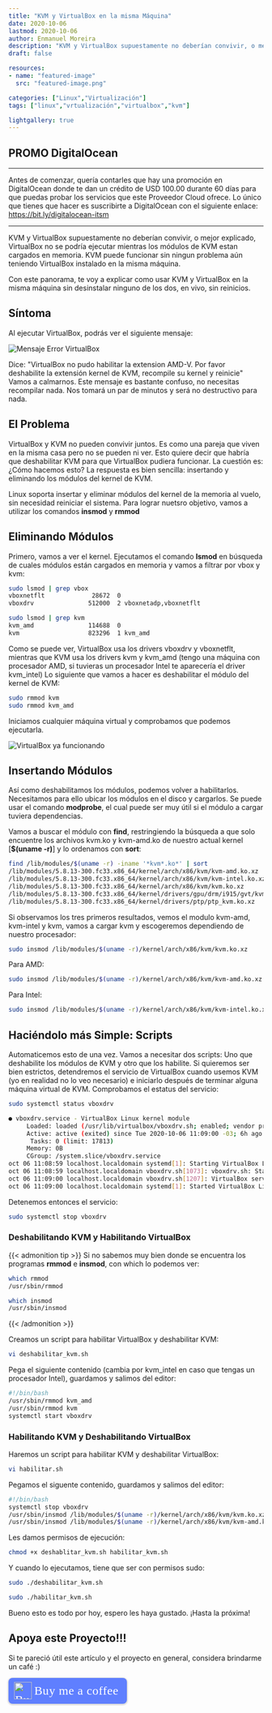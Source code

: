 ```yaml
---
title: "KVM y VirtualBox en la misma Máquina"
date: 2020-10-06
lastmod: 2020-10-06
author: Enmanuel Moreira
description: "KVM y VirtualBox supuestamente no deberían convivir, o mejor explicado, VirtualBox no se podría ejecutar mientras los módulos de KVM estan cargados en memoria. KVM puede funcionar sin ningun problema aún teniendo VirtualBox instalado en la misma máquina. Con este panorama, te voy a explicar como usar KVM y VirtualBox en la misma máquina sin desinstalar ninguno de los dos, en vivo, sin reinicios."
draft: false

resources:
- name: "featured-image"
  src: "featured-image.png"

categories: ["Linux","Virtualización"]
tags: ["linux","vrtualización","virtualbox","kvm"]

lightgallery: true
---
```


<!--more-->

## PROMO DigitalOcean

***

Antes de comenzar, quería contarles que hay una promoción en DigitalOcean donde te dan un crédito de USD 100.00 durante 60 días para que puedas probar los servicios que este Proveedor Cloud ofrece. Lo único que tienes que hacer es suscribirte a DigitalOcean con el siguiente enlace: <https://bit.ly/digitalocean-itsm>

***

KVM y VirtualBox supuestamente no deberían convivir, o mejor explicado, VirtualBox no se podría ejecutar mientras los módulos de KVM estan cargados en memoria. KVM puede funcionar sin ningun problema aún teniendo VirtualBox instalado en la misma máquina.  

Con este panorama, te voy a explicar como usar KVM y VirtualBox en la misma máquina sin desinstalar ninguno de los dos, en vivo, sin reinicios.  

## Síntoma

Al ejecutar VirtualBox, podrás ver el siguiente mensaje:  

![Mensaje Error VirtualBox](/images/kvm-virtualbox/virtualbox-error.png "VirtualBox no puede iniciar una máquina Virtual")

Dice: "VirtualBox no pudo habilitar la extension AMD-V. Por favor deshabilite la extensión kernel de KVM, recompile su kernel y reinicie" Vamos a calmarnos. Este mensaje es bastante confuso, no necesitas recompilar nada. Nos tomará un par de minutos y será no destructivo para nada.  

## El Problema

VirtualBox y KVM no pueden convivir juntos. Es como una pareja que viven en la misma casa pero no se pueden ni ver. Esto quiere decir que habría que deshabilitar KVM para que VirtualBox pudiera funcionar. La cuestión es: ¿Cómo hacemos esto? La respuesta es bien sencilla: insertando y eliminando los módulos del kernel de KVM.  

Linux soporta insertar y eliminar módulos del kernel de la memoria al vuelo, sin necesidad reiniciar el sistema. Para lograr nuetsro objetivo, vamos a utilizar los comandos **insmod** y **rmmod**  

## Eliminando Módulos

Primero, vamos a ver el kernel. Ejecutamos el comando **lsmod** en búsqueda de cuales módulos están cargados en memoria y vamos a filtrar por vbox y kvm:  

```bash
sudo lsmod | grep vbox
vboxnetflt             28672  0
vboxdrv               512000  2 vboxnetadp,vboxnetflt
```

```bash
sudo lsmod | grep kvm
kvm_amd               114688  0
kvm                   823296  1 kvm_amd
```

Como se puede ver, VirtualBox usa los drivers vboxdrv y vboxnetflt, mientras que KVM usa los drivers kvm y kvm_amd (tengo una máquina con procesador AMD, si tuvieras un procesador Intel te aparecería el driver kvm_intel) Lo siguiente que vamos a hacer es deshabilitar el módulo del kernel de KVM:  

```bash
sudo rmmod kvm
sudo rmmod kvm_amd
```

Iniciamos cualquier máquina virtual y comprobamos que podemos ejecutarla.  

![VirtualBox ya funcionando](/images/kvm-virtualbox/virtualbox-funcionando.png "VirtualBox ya funcionando")

## Insertando Módulos

Así como deshabilitamos los módulos, podemos volver a habilitarlos. Necesitamos para ello ubicar los módulos en el disco y cargarlos. Se puede usar el comando **modprobe**, el cual puede ser muy útil si el módulo a cargar tuviera dependencias.  

Vamos a buscar el módulo con **find**, restringiendo la búsqueda a que solo encuentre los archivos kvm.ko y kvm-amd.ko de nuestro actual kernel [**$(uname -r)**] y lo ordenamos con **sort**:  

```bash
find /lib/modules/$(uname -r) -iname '*kvm*.ko*' | sort
/lib/modules/5.8.13-300.fc33.x86_64/kernel/arch/x86/kvm/kvm-amd.ko.xz
/lib/modules/5.8.13-300.fc33.x86_64/kernel/arch/x86/kvm/kvm-intel.ko.xz
/lib/modules/5.8.13-300.fc33.x86_64/kernel/arch/x86/kvm/kvm.ko.xz
/lib/modules/5.8.13-300.fc33.x86_64/kernel/drivers/gpu/drm/i915/gvt/kvmgt.ko.xz
/lib/modules/5.8.13-300.fc33.x86_64/kernel/drivers/ptp/ptp_kvm.ko.xz
```

Si observamos los tres primeros resultados, vemos el modulo kvm-amd, kvm-intel y kvm, vamos a cargar kvm y escogeremos dependiendo de nuestro procesador:  

```bash
sudo insmod /lib/modules/$(uname -r)/kernel/arch/x86/kvm/kvm.ko.xz
```

Para AMD:  

```bash
sudo insmod /lib/modules/$(uname -r)/kernel/arch/x86/kvm/kvm-amd.ko.xz
```

Para Intel:

```bash
sudo insmod /lib/modules/$(uname -r)/kernel/arch/x86/kvm/kvm-intel.ko.xz
```

## Haciéndolo más Simple: Scripts

Automaticemos esto de una vez. Vamos a necesitar dos scripts: Uno que deshabilite los módulos de KVM y otro que los habilite. Si quieremos ser bien estrictos, detendremos el servicio de VirtualBox cuando usemos KVM (yo en realidad no lo veo necesario) e iniciarlo después de terminar alguna máquina virtual de KVM. Comprobamos el estatus del servicio:  

```bash
sudo systemctl status vboxdrv
```

```bash
● vboxdrv.service - VirtualBox Linux kernel module
     Loaded: loaded (/usr/lib/virtualbox/vboxdrv.sh; enabled; vendor preset: disabled)
     Active: active (exited) since Tue 2020-10-06 11:09:00 -03; 6h ago
      Tasks: 0 (limit: 17813)
     Memory: 0B
     CGroup: /system.slice/vboxdrv.service
oct 06 11:08:59 localhost.localdomain systemd[1]: Starting VirtualBox Linux kernel module...
oct 06 11:08:59 localhost.localdomain vboxdrv.sh[1073]: vboxdrv.sh: Starting VirtualBox services.
oct 06 11:09:00 localhost.localdomain vboxdrv.sh[1207]: VirtualBox services started.
oct 06 11:09:00 localhost.localdomain systemd[1]: Started VirtualBox Linux kernel module.
```

Detenemos entonces el servicio:  

```bash
sudo systemctl stop vboxdrv
```


### Deshabilitando KVM y Habilitando VirtualBox

{{< admonition tip >}}
Si no sabemos muy bien donde se encuentra los programas **rmmod** e **insmod**, con which lo podemos ver:  

```bash
which rmmod
/usr/sbin/rmmod
```

```bash
which insmod
/usr/sbin/insmod
```

{{< /admonition >}}

Creamos un script para habilitar VirtualBox y deshabilitar KVM:  

```bash
vi deshabilitar_kvm.sh
```

Pega el siguiente contenido (cambia por kvm_intel en caso que tengas un procesador Intel), guardamos y salimos del editor:  

```bash
#!/bin/bash
/usr/sbin/rmmod kvm_amd
/usr/sbin/rmmod kvm
systemctl start vboxdrv
```

### Habilitando KVM y Deshabilitando VirtualBox

Haremos un script para habilitar KVM y deshabilitar VirtualBox:  

```bash
vi habilitar.sh
```

Pegamos el siguente contenido, guardamos y salimos del editor:  

```bash
#!/bin/bash
systemctl stop vboxdrv
/usr/sbin/insmod /lib/modules/$(uname -r)/kernel/arch/x86/kvm/kvm.ko.xz
/usr/sbin/insmod /lib/modules/$(uname -r)/kernel/arch/x86/kvm/kvm-amd.ko.xz
```

Les damos permisos de ejecución:  

```bash
chmod +x deshablitar_kvm.sh habilitar_kvm.sh
```

Y cuando lo ejecutamos, tiene que ser con permisos sudo:  

```bash
sudo ./deshabilitar_kvm.sh
```

```bash
sudo ./habilitar_kvm.sh
```

Bueno esto es todo por hoy, espero les haya gustado. ¡Hasta la próxima!

## Apoya este Proyecto!!!

Si te pareció útil este artículo y el proyecto en general, considera brindarme un café :)

<style>.bmc-button img{height: 34px !important;width: 35px !important;margin-bottom: 1px !important;box-shadow: none !important;border: none !important;vertical-align: middle !important;}.bmc-button{padding: 7px 15px 7px 10px !important;line-height: 35px !important;height:51px !important;text-decoration: none !important;display:inline-flex !important;color:#ffffff !important;background-color:#5F7FFF !important;border-radius: 8px !important;border: 1px solid transparent !important;font-size: 24px !important;letter-spacing: 0.6px !important;box-shadow: 0px 1px 2px rgba(190, 190, 190, 0.5) !important;-webkit-box-shadow: 0px 1px 2px 2px rgba(190, 190, 190, 0.5) !important;margin: 0 auto !important;font-family:'Cookie', cursive !important;-webkit-box-sizing: border-box !important;box-sizing: border-box !important;}.bmc-button:hover, .bmc-button:active, .bmc-button:focus {-webkit-box-shadow: 0px 1px 2px 2px rgba(190, 190, 190, 0.5) !important;text-decoration: none !important;box-shadow: 0px 1px 2px 2px rgba(190, 190, 190, 0.5) !important;opacity: 0.85 !important;color:#ffffff !important;}</style><link href="https://fonts.googleapis.com/css?family=Cookie" rel="stylesheet"><a class="bmc-button" target="_blank" href="https://www.buymeacoffee.com/enmanuelmoreira"><img src="https://cdn.buymeacoffee.com/buttons/bmc-new-btn-logo.svg" alt="Buy me a coffee"><span style="margin-left:5px;font-size:24px !important;">Buy me a coffee</span></a>

